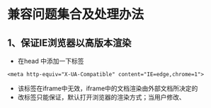# 兼容问题集合及处理办法

## 1、保证IE浏览器以高版本渲染
* 在head 中添加一下标签
```
<meta http-equiv="X-UA-Compatible" content="IE=edge,chrome=1">

```
* 该标签在iframe中无效，iframe中的文档渲染由外部文档所决定的
* 改标签只能保证，默认打开浏览器的渲染方式；当用户修改、
